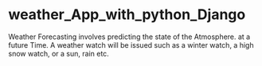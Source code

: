 # weather_App_with_python_Django
Weather Forecasting involves predicting the state of the Atmosphere. at a future Time. A weather watch will be issued such as a  winter watch, a high snow watch, or a sun, rain etc.
